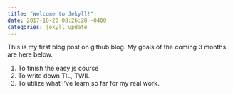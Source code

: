 ```yaml
---
title: "Welcome to Jekyll!"
date: 2017-10-20 08:26:28 -0400
categories: jekyll update
---
```


This is my first blog post on github blog.
My goals of the coming 3 months are here below.

1. To finish the easy js course
2. To write down TIL, TWIL
3. To utilize what I've learn so far for my real work.
